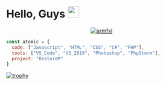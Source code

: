 # Hello, Guys <img src="https://github.com/AtomicWasTaken/Atomic/blob/main/wave.gif" width="30px">

<p align="center">
  <a href="https://github.com/atomicwastaken">
    <img src="https://angel-host.xyz/dpb/947582139514380338/theme-2.png" alt="armfxl"/>
     </a>
</p>

```javascript
const atomic = {
  code: ["Javascript", "HTML", "CSS", "C#", "PHP"],
  tools: ["VS_Code", "VS_2019", "Photoshop", "PhpStorm"],
  project: "RestoreM"
}
```
  [![trophy](https://github-profile-trophy.vercel.app/?username=AtomicWasTaken&theme=onedark)](https://github.com/ryo-ma/github-profile-trophy)
